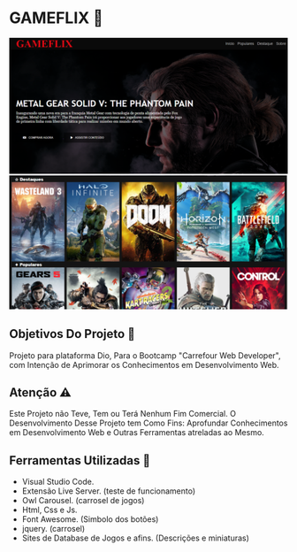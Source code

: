# GAMEFLIX 🔴
![Screenshot](https://github.com/NathanTi/CloneNetflix/blob/master/img/src1.png?raw=true)
![Screenshot](https://github.com/NathanTi/CloneNetflix/blob/master/img/src2.png?raw=true)

## Objetivos Do Projeto :mega:
Projeto para plataforma Dio, Para o Bootcamp "Carrefour Web Developer", com Intenção de Aprimorar os Conhecimentos em Desenvolvimento Web.

## Atenção :warning:
Este Projeto não Teve, Tem ou Terá Nenhum Fim Comercial. O Desenvolvimento Desse Projeto tem Como Fins: Aprofundar Conhecimentos em Desenvolvimento Web e Outras Ferramentas atreladas ao Mesmo. 

## Ferramentas Utilizadas :wrench:
 - Visual Studio Code.
 - Extensão Live Server. (teste de funcionamento)
 - Owl Carousel. (carrosel de jogos)
 - Html, Css e Js.
 - Font Awesome. (Simbolo dos botões)
 - jquery. (carrosel)
 - Sites de Database de Jogos e afins. (Descrições e miniaturas)
